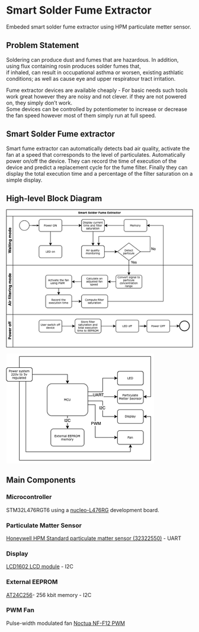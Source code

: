 # Smart Solder Fume Extractor

Embeded smart solder fume extractor using HPM particulate metter sensor.

## Problem Statement

Soldering can produce dust and fumes that are hazardous. In addition, using flux containing rosin produces solder fumes that,  
if inhaled, can result in occupational asthma or worsen, existing asthlatic conditions; as well as cause eye and upper respiratour tract irritation.

Fume extractor devices are available cheaply - For basic needs such tools work great however they are noisy and not clever.
if they are not powered on, they simply don’t work.  
Some devices can be controlled by potentiometer to increase or decrease the fan speed however most of them simply run at full speed.

## Smart Solder Fume extractor

Smart fume extractor can automatically detects bad air quality, activate the fan at a speed that corresponds to the level of particulates. Automatically power on/off the device.
They can record the time of execution of the device and predict a replacement cycle for the fume filter.
Finally they can display the total execution time and a percentage of the filter saturation on a simple display.

## High-level Block Diagram

![Flow Diagram](https://github.com/mic0331/smart_solder_fume_extractor/blob/main/doc/flow.png)

![Bloc Diagram](https://github.com/mic0331/smart_solder_fume_extractor/blob/main/doc/bloc.png)

## Main Components

### Microcontroller

STM32L476RGT6 using a [nucleo-L476RG](https://os.mbed.com/platforms/ST-Nucleo-L476RG/) development board.

### Particulate Matter Sensor

[Honeywell HPM Standard particulate matter sensor (32322550)](https://prod-edam.honeywell.com/content/dam/honeywell-edam/sps/siot/en-us/products/sensors/particulate-matter-sensors-hpm-series/documents/sps-siot-particulate-hpm-series-datasheet-32322550-ciid-165855.pdf) - UART

### Display

[LCD1602 LCD module](http://wiki.sunfounder.cc/index.php?title=LCD1602_Module) - I2C

### External EEPROM

[AT24C256](http://ww1.microchip.com/downloads/en/devicedoc/doc0670.pdf)- 256 kbit memory - I2C

### PWM Fan

Pulse-width modulated fan [Noctua NF-F12 PWM](https://www.amazon.fr/gp/product/B00650P2ZC/ref=ppx_yo_dt_b_asin_title_o07_s00?ie=UTF8&psc=1)
